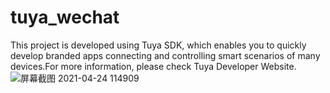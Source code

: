 # tuya_wechat
This project is developed using Tuya SDK, which enables you to quickly develop branded apps connecting and controlling smart scenarios of many devices.For more information, please check Tuya Developer Website.
![屏幕截图 2021-04-24 114909](https://user-images.githubusercontent.com/59868283/115954223-606a9180-a522-11eb-9aef-a6eba6d61648.png)
